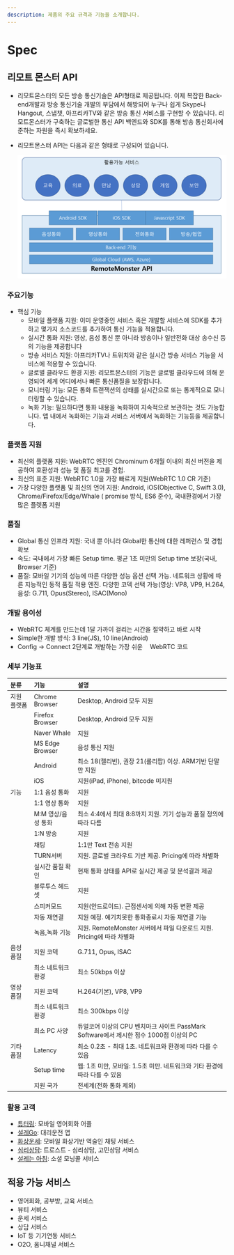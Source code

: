 ```yaml
---
description: 제품의 주요 규격과 기능을 소개합니다.
---
```


# Spec

## 리모트 몬스터 API

* 리모트몬스터의 모든 방송 통신기술은 API형태로 제공됩니다. 이제 복잡한 Back-end개발과 방송 통신기술 개발의 부담에서 해방되어 누구나 쉽게 Skype나 Hangout, 스냅챗, 아프리카TV와 같은 방송 통신 서비스를 구현할 수 있습니다. 리모트몬스터가 구축하는 글로벌한 통신 API 백엔드와 SDK를 통해 방송 통신회사에 준하는 자원을 즉시 확보하세요.
* 리모트몬스터 API는 다음과 같은 형태로 구성되어 있습니다.

  ![RemoteMonster API overview](../.gitbook/assets/remonapioverview-1.png)

### 주요기능

* 핵심 기능
  * 모바일 플랫폼 지원: 이미 운영중인 서비스 혹은 개발할 서비스에 SDK를 추가하고 몇가지 소스코드를 추가하여 통신 기능을 적용합니다.
  * 실시간 통화 지원: 영상, 음성 통신 뿐 아니라 방송이나 일반전화 대상 송수신 등의 기능을 제공합니다
  * 방송 서비스 지원: 아프리카TV나 트위치와 같은 실시간 방송 서비스 기능을 서비스에 적용할 수 있습니다.
  * 글로벌 클라우드 환경 지원: 리모트몬스터의 기능은 글로벌 클라우드에 의해 운영되어 세계 어디에서나 빠른 통신품질을 보장합니다.
  * 모니터링 기능: 모든 통화 트랜잭션의 상태를 실시간으로 또는 통계적으로 모니터링할 수 있습니다.
  * 녹화 기능: 필요하다면 통화 내용을 녹화하여 지속적으로 보관하는 것도 가능합니다. 앱 내에서 녹화하는 기능과 서비스 서버에서 녹화하는 기능등을 제공합니다.

### 플랫폼 지원

* 최신의 플랫폼 지원: WebRTC 엔진인 Chrominum 6개월 이내의 최신 버전을 제공하여 호환성과 성능 및 품질 최고를 경험.
* 최신의 표준 지원: WebRTC 1.0을 가장 빠르게 지원\(WebRTC 1.0 CR 기준\)
* 가장 다양한 플랫폼 및 최신의 언어 지원: Android, iOS\(Objective C, Swift 3.0\), Chrome/Firefox/Edge/Whale \( promise 방식, ES6 준수\), 국내환경에서 가장 많은 플렛폼 지원

### 품질

* Global 통신 인프라 지원: 국내 뿐 아니라 Global한 통신에 대한 레퍼런스 및 경험 확보
* 속도: 국내에서 가장 빠른 Setup time. 평균 1초 미만의 Setup time 보장\(국내, Browser 기준\)
* 품질: 모바일 기기의 성능에 따른 다양한 성능 옵션 선택 가능. 네트워크 상황에 따른 지능적인 동적 품질 적용 엔진. 다양한 코덱 선택 가능\(영상: VP8, VP9, H.264, 음성: G.711, Opus\(Stereo\), ISAC\(Mono\)

### 개발 용이성

* WebRTC 체계를 만드는데 1달 가까이 걸리는 시간을 절약하고 바로 시작
* Simple한 개발 방식: 3 line\(JS\), 10 line\(Android\)
* Config → Connect 2단계로 개발하는 가장 쉬운 ᅟWebRTC 코드

### 세부 기능표

| 분류 | 기능 | 설명 |
| :--- | :--- | :--- |
| 지원 플랫폼 | Chrome Browser | Desktop, Android 모두 지원 |
|  | Firefox Browser | Desktop, Android 모두 지원 |
|  | Naver Whale | 지원 |
|  | MS Edge Browser | 음성 통신 지원 |
|  | Android | 최소 18\(젤리빈\), 권장 21\(롤리팝\) 이상. ARM기반 단말만 지원 |
|  | iOS | 지원\(iPad, iPhone\), bitcode 미지원 |
| 기능 | 1:1 음성 통화 | 지원 |
|  | 1:1 영상 통화 | 지원 |
|  | M:M 영상/음성 통화 | 최소 4:4에서 최대 8:8까지 지원. 기기 성능과 품질 정의에 따라 다름 |
|  | 1:N 방송 | 지원 |
|  | 채팅 | 1:1만 Text 전송 지원 |
|  | TURN서버 | 지원. 글로벌 크라우드 기반 제공. Pricing에 따라 차별화 |
|  | 실시간 품질 확인 | 현재 통화 상태를 API로 실시간 제공 및 분석결과 제공 |
|  | 블루투스 헤드셋 | 지원 |
|  | 스피커모드 | 지원\(안드로이드\). 근접센서에 의해 자동 변환 제공 |
|  | 자동 재연결 | 지원 예정. 예기치못한 통화종료시 자동 재연결 기능 |
|  | 녹음,녹화 기능 | 지원. RemoteMonster 서버에서 파일 다운로드 지원. Pricing에 따라 차별화 |
| 음성 품질 | 지원 코덱 | G.711, Opus, ISAC |
|  | 최소 네트워크 환경 | 최소 50kbps 이상 |
| 영상 품질 | 지원 코덱 | H.264\(기본\), VP8, VP9 |
|  | 최소 네트워크 환경 | 최소 300kbps 이상 |
|  | 최소 PC 사양 | 듀얼코어 이상의 CPU 벤치마크 사이트 PassMark Software에서 제시한 점수 1000점 이상의 PC |
| 기타 품질 | Latency | 최소 0.2초 - 최대 1초. 네트워크와 환경에 따라 다를 수 있음 |
|  | Setup time | 웹: 1초 미만, 모바일: 1.5초 미만. 네트워크와 기타 환경에 따라 다를 수 있음 |
|  | 지원 국가 | 전세계\(전화 통화 제외\) |

### 활용 고객

* [튜터링](http://tutoring.kr/): 모바일 영어회화 어플
* [설레Go](https://play.google.com/store/apps/details?id=net.seole.seolego.user): 대리운전 앱
* [화상운세](https://play.google.com/store/apps/details?id=kr.co.xitech.www.videounse): 모바일 화상기반 역술인 채팅 서비스
* [심리상담](https://play.google.com/store/apps/details?id=com.humart.trost2): 트로스트 - 심리상담, 고민상담 서비스
* [설레는 아침](https://play.google.com/store/apps/details?id=kr.co.marshmallowstudio.seol_a): 소셜 모닝콜 서비스

## 적용 가능 서비스

* 영어회화, 공부방, 교육 서비스
* 뷰티 서비스
* 운세 서비스
* 상담 서비스
* IoT 등 기기연동 서비스
* O2O, 옴니채널 서비스

